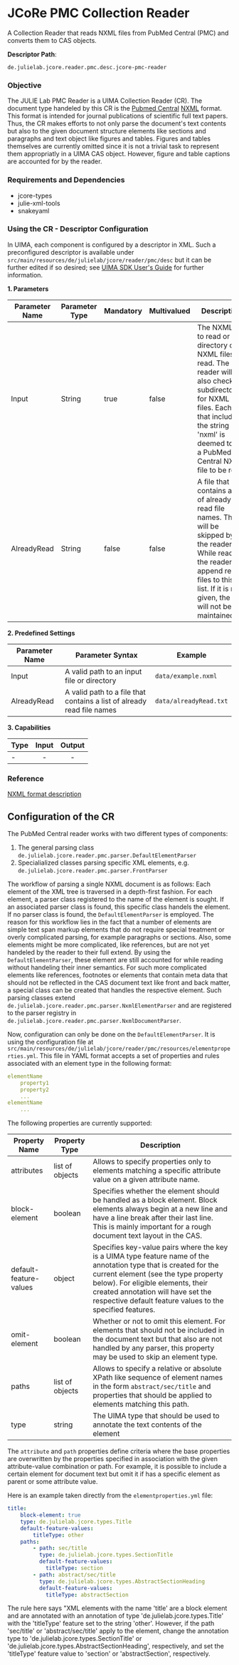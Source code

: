 # JCoRe PMC Collection Reader
A Collection Reader that reads NXML files from PubMed Central (PMC) and converts them to CAS objects.

**Descriptor Path**:
```
de.julielab.jcore.reader.pmc.desc.jcore-pmc-reader
```

### Objective
The JULIE Lab PMC Reader is a UIMA Collection Reader (CR). The document type handeled by this CR is the [Pubmed Central](https://www.ncbi.nlm.nih.gov/pmc/) [NXML](https://www.ncbi.nlm.nih.gov/pmc/pmcdoc/tagging-guidelines/article/style.html) format.
This format is intended for journal publications of scientific full text papers. Thus, the CR makes efforts to not only parse the document's text contents but also
to the given document structure elements like sections and paragraphs and text object like figures and tables. Figures and tables themselves are currently omitted since it is not a trivial task to represent them appropriatly in a UIMA CAS object.
However, figure and table captions are accounted for by the reader. 
### Requirements and Dependencies
* jcore-types
* julie-xml-tools
* snakeyaml
### Using the CR - Descriptor Configuration
In UIMA, each component is configured by a descriptor in XML. Such a preconfigured descriptor is available under `src/main/resources/de/julielab/jcore/reader/pmc/desc` but it can be further edited if so desired; see [UIMA SDK User's Guide](https://uima.apache.org/d/uimaj-current/tools.html#ugr.tools.cde) for further information.

**1. Parameters**

| Parameter Name | Parameter Type | Mandatory | Multivalued | Description |
|----------------|----------------|-----------|-------------|-------------|
| Input | String | true | false | The NXML file to read or a directory of NXML files to read. The reader will also check subdirectories for NXML files. Each file that includes the string 'nxml' is deemed to be a PubMed Central NXML file to be read. |
| AlreadyRead | String | false | false | A file that contains a list of already read file names. Those will be skipped by the reader. While reading, the reader will append read files to this list. If it is not given, the file will not be maintained. |

**2. Predefined Settings**

| Parameter Name | Parameter Syntax | Example |
|----------------|------------------|---------|
| Input | A valid path to an input file or directory | `data/example.nxml` |
| AlreadyRead | A valid path to a file that contains a list of already read file names | `data/alreadyRead.txt` |

**3. Capabilities**

| Type | Input | Output |
|------|:-----:|:------:|
| - |  - | - |



### Reference
[NXML format description](https://www.ncbi.nlm.nih.gov/pmc/pmcdoc/tagging-guidelines/article/style.html)


## Configuration of the CR
The PubMed Central reader works with two different types of components:
1. The general parsing class `de.julielab.jcore.reader.pmc.parser.DefaultElementParser`
2. Specialialized classes parsing specific XML elements, e.g. `de.julielab.jcore.reader.pmc.parser.FrontParser`

The workflow of parsing a single NXML document is as follows: Each element of the XML tree is traversed in a depth-first fashion. For each element, a parser class registered to the name of the element is sought.
If an associated parser class is found, this specific class handels the element. If no parser class is found, the `DefaultElementParser` is employed. The reason for this workflow lies in the fact that a number
of elements are simple text span markup elements that do not require special treatment or overly complicated parsing, for example paragraphs or sections. Also, some elements might be more complicated, like references,
but are not yet handeled by the reader to their full extend. By using the `DefaultElementParser`, these element are still accounted for while reading without handeling their inner semantics.
For such more complicated elements like references, footnotes or elements that contain meta data that should not be reflected in the CAS document text like front and back matter, a special class can be
created that handles the respective element. Such parsing classes extend `de.julielab.jcore.reader.pmc.parser.NxmlElementParser` and are registered to the parser registry in `de.julielab.jcore.reader.pmc.parser.NxmlDocumentParser`.

Now, configuration can only be done on the `DefaultElementParser`. It is using the configuration file at `src/main/resources/de/julielab/jcore/reader/pmc/resources/elementproperties.yml`. This file in YAML format accepts a set
of properties and rules associated with an element type in the following format:
```yml
elementName
    property1
    property2
    ...
elementName
    ...
```

The following properties are currently supported:

| Property Name          |  Property Type  | Description |
|------------------------|-----------------|-------------|
| attributes             | list of objects | Allows to specify properties only to elements matching a specific attribute value on a given attribute name. |
| block-element          | boolean         | Specifies whether the element should be handled as a block element. Block elements always begin at a new line and have a line break after their last line. This is mainly important for a rough document text layout in the CAS. |
| default-feature-values | object          | Specifies key-value pairs where the key is a UIMA type feature name of the annotation type that is created for the current element (see the type property below). For eligible elements, their created annotation will have set the respective default feature values to the specified features. |
| omit-element           | boolean         | Whether or not to omit this element. For elements that should not be included in the document text but that also are not handled by any parser, this property may be used to skip an element type. |
| paths                  | list of objects | Allows to specify a relative or absolute XPath like sequence of element names in the form `abstract/sec/title` and properties that should be applied to elements matching this path. |
| type                   | string          | The UIMA type that should be used to annotate the text contents of the element |

The `attribute` and `path` properties define criteria where the base properties are overwritten by the properties specified in association with the given attribute-value combination or path. For example, it is possible to include a certain element for document text but omit it if has a specific element as parent or some attribute value.

Here is an example taken directly from the `elementproperties.yml` file:
```yml
title:
    block-element: true
    type: de.julielab.jcore.types.Title
    default-feature-values:
        titleType: other
    paths:
        - path: sec/title
          type: de.julielab.jcore.types.SectionTitle
          default-feature-values:
            titleType: section
        - path: abstract/sec/title
          type: de.julielab.jcore.types.AbstractSectionHeading
          default-feature-values:
            titleType: abstractSection
```
The rule here says "XML elements with the name 'title' are a block element and are annotated with an annotation of type 'de.julielab.jcore.types.Title' with the 'titleType' feature set to the string 'other'. However, if the path 'sec/title' or 'abstract/sec/title' apply to the element, change the annotation type to 'de.julielab.jcore.types.SectionTitle' or 'de.julielab.jcore.types.AbstractSectionHeading', respectively, and set the 'titleType' feature value to 'section' or 'abstractSection', respectively.
